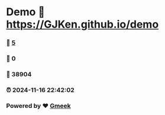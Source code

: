 # Demo :link: https://GJKen.github.io/demo 
### :page_facing_up: [5](https://GJKen.github.io/demo/tag.html) 
### :speech_balloon: 0 
### :hibiscus: 38904 
### :alarm_clock: 2024-11-16 22:42:02 
### Powered by :heart: [Gmeek](https://github.com/Meekdai/Gmeek)
